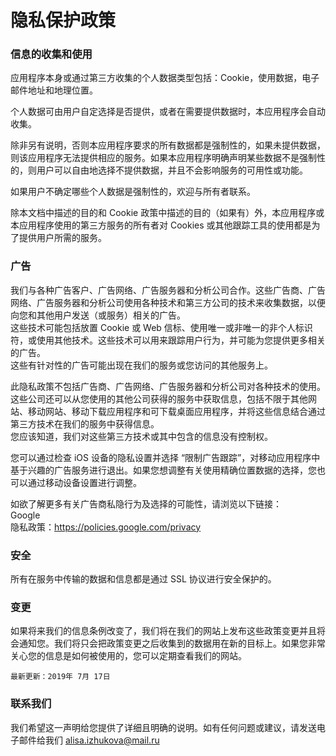 # 隐私保护政策


### 信息的收集和使用

应用程序本身或通过第三方收集的个人数据类型包括：Cookie，使用数据，电子邮件地址和地理位置。

个人数据可由用户自定选择是否提供，或者在需要提供数据时，本应用程序会自动收集。

除非另有说明，否则本应用程序要求的所有数据都是强制性的，如果未提供数据，则该应用程序无法提供相应的服务。如果本应用程序明确声明某些数据不是强制性的，则用户可以自由地选择不提供数据，并且不会影响服务的可用性或功能。

如果用户不确定哪些个人数据是强制性的，欢迎与所有者联系。

除本文档中描述的目的和 Cookie 政策中描述的目的（如果有）外，本应用程序或本应用程序使用的第三方服务的所有者对 Cookies 或其他跟踪工具的使用都是为了提供用户所需的服务。


### 广告

我们与各种广告客户、广告网络、广告服务器和分析公司合作。这些广告商、广告网络、广告服务器和分析公司使用各种技术和第三方公司的技术来收集数据，以便向您和其他用户发送（或服务）相关的广告。  
这些技术可能包括放置 Cookie 或 Web 信标、使用唯一或非唯一的非个人标识符，或使用其他技术。这些技术可以用来跟踪用户行为，并可能为您提供更多相关的广告。  
这些有针对性的广告可能出现在我们的服务或您访问的其他服务上。

此隐私政策不包括广告商、广告网络、广告服务器和分析公司对各种技术的使用。这些公司还可以从您使用的其他公司获得的服务中获取信息，包括不限于其他网站、移动网站、移动下载应用程序和可下载桌面应用程序，并将这些信息结合通过第三方技术在我们的服务中获得信息。  
您应该知道，我们对这些第三方技术或其中包含的信息没有控制权。

您可以通过检查 iOS 设备的隐私设置并选择 “限制广告跟踪”，对移动应用程序中基于兴趣的广告服务进行退出。如果您想调整有关使用精确位置数据的选择，您也可以通过移动设备设置进行调整。

如欲了解更多有关广告商私隐行为及选择的可能性，请浏览以下链接：  
Google  
隐私政策：https://policies.google.com/privacy


### 安全

所有在服务中传输的数据和信息都是通过 SSL 协议进行安全保护的。


### 变更

如果将来我们的信息条例改变了，我们将在我们的网站上发布这些政策变更并且将会通知您。我们将只会把政策变更之后收集到的数据用在新的目标上。如果您非常关心您的信息是如何被使用的，您可以定期查看我们的网站。

```最新更新：2019年 7月 17日```


### 联系我们
我们希望这一声明给您提供了详细且明确的说明。如有任何问题或建议，请发送电子邮件给我们 
alisa.izhukova@mail.ru




